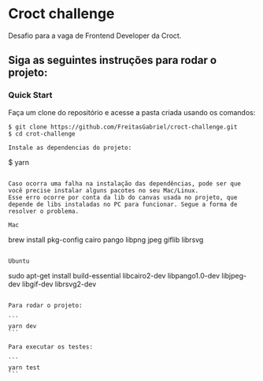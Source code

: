 # Croct challenge

Desafio para a vaga de Frontend Developer da Croct.

## Siga as seguintes instruções para rodar o projeto:

### Quick Start

Faça um clone do repositório e acesse a pasta criada usando os comandos:

```
$ git clone https://github.com/FreitasGabriel/croct-challenge.git
$ cd crot-challenge

Instale as dependencias do projeto:
```

$ yarn

```

Caso ocorra uma falha na instalação das dependências, pode ser que você precise instalar alguns pacotes no seu Mac/Linux.
Esse erro ocorre por conta da lib do canvas usada no projeto, que depende de libs instaladas no PC para funcionar. Segue a forma de resolver o problema.

Mac
```

brew install pkg-config cairo pango libpng jpeg giflib librsvg

```

Ubuntu
```

sudo apt-get install build-essential libcairo2-dev libpango1.0-dev libjpeg-dev libgif-dev librsvg2-dev

````

Para rodar o projeto:

```
yarn dev
```

Para executar os testes:

```
yarn test
```
````
